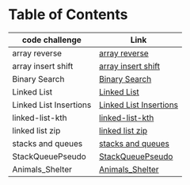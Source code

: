 # Table of Contents
|code challenge|Link|
|-----------|-----------|
|array reverse|[array reverse](./array-reverse)|
|array insert shift|[array insert shift](./array-insert-shift)|
|Binary Search|[Binary Search](./BinarySearch)|
|Linked List|[Linked List](./linked-list/linked_list)|
|Linked List Insertions|[Linked List Insertions](./linked-list/linked_list)|
|linked-list-kth|[linked-list-kth](./linked-list/README.md)|
|linked list zip|[linked list zip](./LinkedListZip/README.md)|
|stacks and queues|[stacks and queues](./stacksAndQueues/README.md)|
|StackQueuePseudo|[StackQueuePseudo](./StackQueuePseudo/README.md)|
|Animals_Shelter|[Animals_Shelter](./Animals_Shelter/README.md)|
